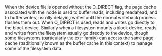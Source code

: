  When the device file is opened without the O_DIRECT flag, the page cache associated with the inode is used to buffer reads, including readahead, and to buffer writes, usually delaying writes until the normal writeback process flushes them out. When O_DIRECT is used, reads and writes go directly to the block device. Similarly when a filesystem mounts a block device, reads and writes from the filesystem usually go directly to the device, though some filesystems (particularly the ext* family) can access the same page cache (traditionally known as the buffer cache in this context) to manage some of the filesystem data.
